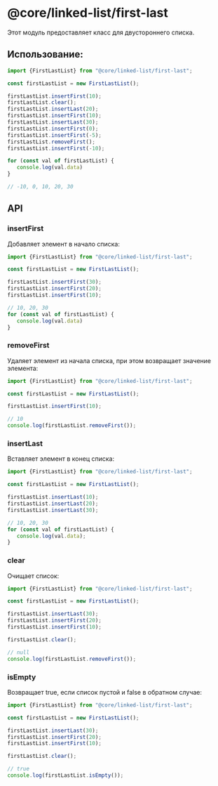 # @core/linked-list/first-last

Этот модуль предоставляет класс для двустороннего списка.

## Использование:

```typescript
import {FirstLastList} from "@core/linked-list/first-last";

const firstLastList = new FirstLastList();

firstLastList.insertFirst(10);
firstLastList.clear();
firstLastList.insertLast(20);
firstLastList.insertFirst(10);
firstLastList.insertLast(30);
firstLastList.insertFirst(0);
firstLastList.insertFirst(-5);
firstLastList.removeFirst();
firstLastList.insertFirst(-10);

for (const val of firstLastList) {
   console.log(val.data)
}

// -10, 0, 10, 20, 30
```

## API

### insertFirst

Добавляет элемент в начало списка:

```typescript
import {FirstLastList} from "@core/linked-list/first-last";

const firstLastList = new FirstLastList();

firstLastList.insertFirst(30);
firstLastList.insertFirst(20);
firstLastList.insertFirst(10);

// 10, 20, 30
for (const val of firstLastList) {
   console.log(val.data)
}
```

### removeFirst

Удаляет элемент из начала списка, при этом возвращает значение элемента:

```typescript
import {FirstLastList} from "@core/linked-list/first-last";

const firstLastList = new FirstLastList();

firstLastList.insertFirst(10);

// 10
console.log(firstLastList.removeFirst());
```

### insertLast

Вставляет элемент в конец списка:

```typescript
import {FirstLastList} from "@core/linked-list/first-last";

const firstLastList = new FirstLastList();

firstLastList.insertLast(10);
firstLastList.insertLast(20);
firstLastList.insertLast(30);

// 10, 20, 30
for (const val of firstLastList) {
   console.log(val.data);
}
```

### clear

Очищает список:

```typescript
import {FirstLastList} from "@core/linked-list/first-last";

const firstLastList = new FirstLastList();

firstLastList.insertLast(30);
firstLastList.insertFirst(20);
firstLastList.insertFirst(10);

firstLastList.clear();

// null
console.log(firstLastList.removeFirst());
```

### isEmpty

Возвращает true, если список пустой и false в обратном случае:

```typescript
import {FirstLastList} from "@core/linked-list/first-last";

const firstLastList = new FirstLastList();

firstLastList.insertLast(30);
firstLastList.insertFirst(20);
firstLastList.insertFirst(10);

firstLastList.clear();

// true
console.log(firstLastList.isEmpty());
```
